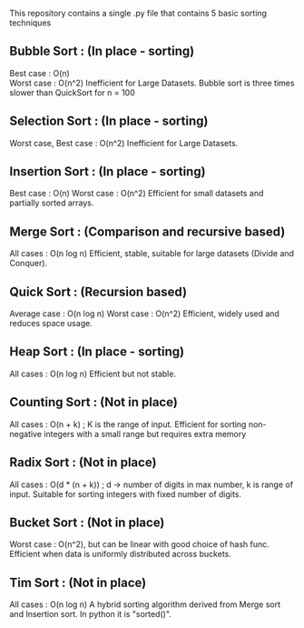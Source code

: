 This repository contains a single .py file that contains 5 basic sorting techniques

## Bubble Sort : (In place - sorting)
Best case : O(n) <br>
Worst case : O(n^2)
Inefficient for Large Datasets.
Bubble sort is three times slower than QuickSort for n = 100

## Selection Sort : (In place - sorting)
Worst case, Best case : O(n^2)
Inefficient for Large Datasets.

## Insertion Sort : (In place - sorting)
Best case : O(n)
Worst case : O(n^2)
Efficient for small datasets and partially sorted arrays.

## Merge Sort : (Comparison and recursive based)
All cases : O(n log n)
Efficient, stable, suitable for large datasets (Divide and Conquer).

## Quick Sort : (Recursion based)
Average case : O(n log n)
Worst case : O(n^2)
Efficient, widely used and reduces space usage.

## Heap Sort : (In place - sorting)
All cases : O(n log n)
Efficient but not stable.

## Counting Sort : (Not in place)
All cases : O(n + k) ; K is the range of input.
Efficient for sorting non-negative integers with a small range but requires extra memory

## Radix Sort : (Not in place)
All cases : O(d * (n + k)) ; d → number of digits in max number, k is range of input.
Suitable for sorting integers with fixed number of digits.

## Bucket Sort : (Not in place)
Worst case : O(n^2), but can be linear with good choice of hash func.
Efficient when data is uniformly distributed across buckets.

## Tim Sort : (Not in place)
All cases : O(n log n)
A hybrid sorting algorithm derived from Merge sort and Insertion sort. In python it is "sorted()".
